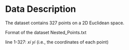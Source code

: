 # Data Description
The dataset contains 327 points on a 2D Euclidean space. 

Format of the dataset Nested_Points.txt

line 1-327: 𝑥𝑖 𝑦𝑖
 (i.e., the coordinates of each point)
